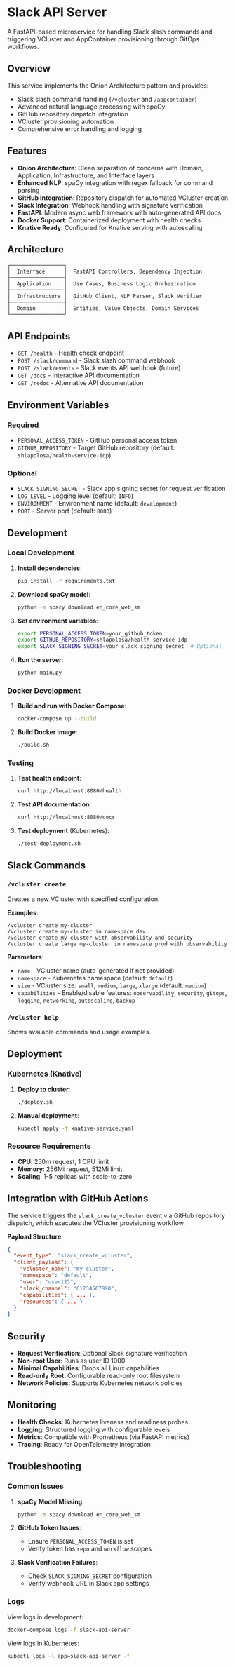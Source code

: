 # Slack API Server

A FastAPI-based microservice for handling Slack slash commands and triggering VCluster and AppContainer provisioning through GitOps workflows.

## Overview

This service implements the Onion Architecture pattern and provides:
- Slack slash command handling (`/vcluster` and `/appcontainer`)
- Advanced natural language processing with spaCy
- GitHub repository dispatch integration
- VCluster provisioning automation
- Comprehensive error handling and logging

## Features

- **Onion Architecture**: Clean separation of concerns with Domain, Application, Infrastructure, and Interface layers
- **Enhanced NLP**: spaCy integration with regex fallback for command parsing
- **GitHub Integration**: Repository dispatch for automated VCluster creation
- **Slack Integration**: Webhook handling with signature verification
- **FastAPI**: Modern async web framework with auto-generated API docs
- **Docker Support**: Containerized deployment with health checks
- **Knative Ready**: Configured for Knative serving with autoscaling

## Architecture

```
┌─────────────────┐
│  Interface      │  FastAPI Controllers, Dependency Injection
├─────────────────┤
│  Application    │  Use Cases, Business Logic Orchestration
├─────────────────┤
│  Infrastructure │  GitHub Client, NLP Parser, Slack Verifier
├─────────────────┤
│  Domain         │  Entities, Value Objects, Domain Services
└─────────────────┘
```

## API Endpoints

- `GET /health` - Health check endpoint
- `POST /slack/command` - Slack slash command webhook
- `POST /slack/events` - Slack events API webhook (future)
- `GET /docs` - Interactive API documentation
- `GET /redoc` - Alternative API documentation

## Environment Variables

### Required
- `PERSONAL_ACCESS_TOKEN` - GitHub personal access token
- `GITHUB_REPOSITORY` - Target GitHub repository (default: `shlapolosa/health-service-idp`)

### Optional
- `SLACK_SIGNING_SECRET` - Slack app signing secret for request verification
- `LOG_LEVEL` - Logging level (default: `INFO`)
- `ENVIRONMENT` - Environment name (default: `development`)
- `PORT` - Server port (default: `8080`)

## Development

### Local Development

1. **Install dependencies**:
   ```bash
   pip install -r requirements.txt
   ```

2. **Download spaCy model**:
   ```bash
   python -m spacy download en_core_web_sm
   ```

3. **Set environment variables**:
   ```bash
   export PERSONAL_ACCESS_TOKEN=your_github_token
   export GITHUB_REPOSITORY=shlapolosa/health-service-idp
   export SLACK_SIGNING_SECRET=your_slack_signing_secret  # Optional
   ```

4. **Run the server**:
   ```bash
   python main.py
   ```

### Docker Development

1. **Build and run with Docker Compose**:
   ```bash
   docker-compose up --build
   ```

2. **Build Docker image**:
   ```bash
   ./build.sh
   ```

### Testing

1. **Test health endpoint**:
   ```bash
   curl http://localhost:8080/health
   ```

2. **Test API documentation**:
   ```bash
   curl http://localhost:8080/docs
   ```

3. **Test deployment** (Kubernetes):
   ```bash
   ./test-deployment.sh
   ```

## Slack Commands

### `/vcluster create`
Creates a new VCluster with specified configuration.

**Examples**:
```
/vcluster create my-cluster
/vcluster create my-cluster in namespace dev
/vcluster create my-cluster with observability and security
/vcluster create large my-cluster in namespace prod with observability
```

**Parameters**:
- `name` - VCluster name (auto-generated if not provided)
- `namespace` - Kubernetes namespace (default: `default`)
- `size` - VCluster size: `small`, `medium`, `large`, `xlarge` (default: `medium`)
- `capabilities` - Enable/disable features: `observability`, `security`, `gitops`, `logging`, `networking`, `autoscaling`, `backup`

### `/vcluster help`
Shows available commands and usage examples.

## Deployment

### Kubernetes (Knative)

1. **Deploy to cluster**:
   ```bash
   ./deploy.sh
   ```

2. **Manual deployment**:
   ```bash
   kubectl apply -f knative-service.yaml
   ```

### Resource Requirements

- **CPU**: 250m request, 1 CPU limit
- **Memory**: 256Mi request, 512Mi limit
- **Scaling**: 1-5 replicas with scale-to-zero

## Integration with GitHub Actions

The service triggers the `slack_create_vcluster` event via GitHub repository dispatch, which executes the VCluster provisioning workflow.

**Payload Structure**:
```json
{
  "event_type": "slack_create_vcluster",
  "client_payload": {
    "vcluster_name": "my-cluster",
    "namespace": "default",
    "user": "user123",
    "slack_channel": "C1234567890",
    "capabilities": { ... },
    "resources": { ... }
  }
}
```

## Security

- **Request Verification**: Optional Slack signature verification
- **Non-root User**: Runs as user ID 1000
- **Minimal Capabilities**: Drops all Linux capabilities
- **Read-only Root**: Configurable read-only root filesystem
- **Network Policies**: Supports Kubernetes network policies

## Monitoring

- **Health Checks**: Kubernetes liveness and readiness probes
- **Logging**: Structured logging with configurable levels
- **Metrics**: Compatible with Prometheus (via FastAPI metrics)
- **Tracing**: Ready for OpenTelemetry integration

## Troubleshooting

### Common Issues

1. **spaCy Model Missing**:
   ```bash
   python -m spacy download en_core_web_sm
   ```

2. **GitHub Token Issues**:
   - Ensure `PERSONAL_ACCESS_TOKEN` is set
   - Verify token has `repo` and `workflow` scopes

3. **Slack Verification Failures**:
   - Check `SLACK_SIGNING_SECRET` configuration
   - Verify webhook URL in Slack app settings

### Logs

View logs in development:
```bash
docker-compose logs -f slack-api-server
```

View logs in Kubernetes:
```bash
kubectl logs -l app=slack-api-server -f
```